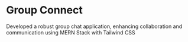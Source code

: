# Group Connect

Developed a robust group chat application, enhancing collaboration and communication using MERN Stack with Tailwind CSS
